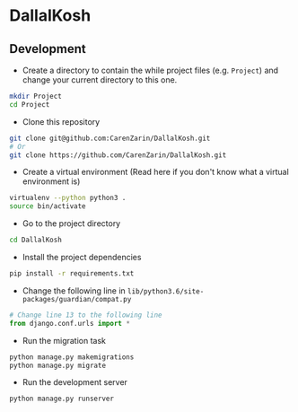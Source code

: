 # DallalKosh

## Development

+ Create a directory to contain the while project files (e.g. `Project`) and change your current directory to this one.

```bash
mkdir Project
cd Project
```

+ Clone this repository

```bash
git clone git@github.com:CarenZarin/DallalKosh.git
# Or
git clone https://github.com/CarenZarin/DallalKosh.git
```

+ Create a virtual environment (Read here if you don't know what a virtual environment is)

```bash
virtualenv --python python3 .
source bin/activate
```

+ Go to the project directory

```bash
cd DallalKosh
```

+ Install the project dependencies

```bash
pip install -r requirements.txt
```

+ Change the following line in `lib/python3.6/site-packages/guardian/compat.py`

```python
# Change line 13 to the following line
from django.conf.urls import *
```

+ Run the migration task

```bash
python manage.py makemigrations
python manage.py migrate
```

+ Run the development server

```bash
python manage.py runserver
```
